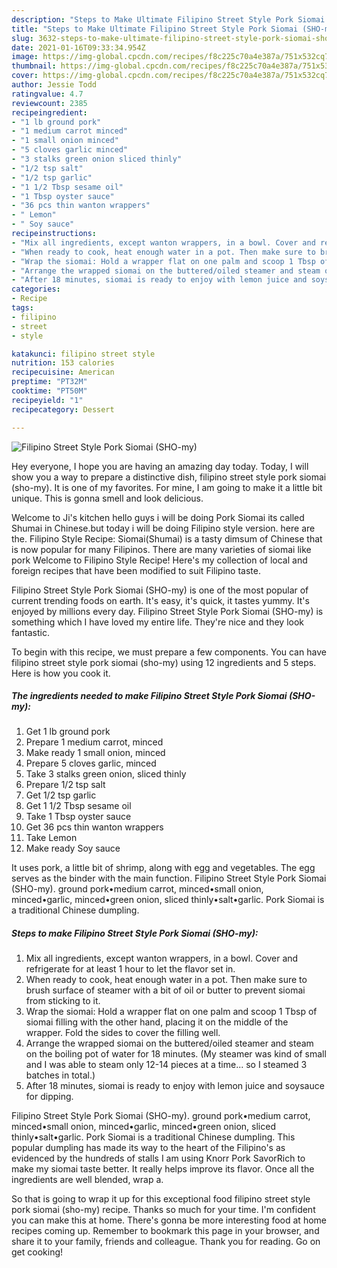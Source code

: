 ```yaml
---
description: "Steps to Make Ultimate Filipino Street Style Pork Siomai (SHO-my)"
title: "Steps to Make Ultimate Filipino Street Style Pork Siomai (SHO-my)"
slug: 3632-steps-to-make-ultimate-filipino-street-style-pork-siomai-sho-my
date: 2021-01-16T09:33:34.954Z
image: https://img-global.cpcdn.com/recipes/f8c225c70a4e387a/751x532cq70/filipino-street-style-pork-siomai-sho-my-recipe-main-photo.jpg
thumbnail: https://img-global.cpcdn.com/recipes/f8c225c70a4e387a/751x532cq70/filipino-street-style-pork-siomai-sho-my-recipe-main-photo.jpg
cover: https://img-global.cpcdn.com/recipes/f8c225c70a4e387a/751x532cq70/filipino-street-style-pork-siomai-sho-my-recipe-main-photo.jpg
author: Jessie Todd
ratingvalue: 4.7
reviewcount: 2385
recipeingredient:
- "1 lb ground pork"
- "1 medium carrot minced"
- "1 small onion minced"
- "5 cloves garlic minced"
- "3 stalks green onion sliced thinly"
- "1/2 tsp salt"
- "1/2 tsp garlic"
- "1 1/2 Tbsp sesame oil"
- "1 Tbsp oyster sauce"
- "36 pcs thin wanton wrappers"
- " Lemon"
- " Soy sauce"
recipeinstructions:
- "Mix all ingredients, except wanton wrappers, in a bowl. Cover and refrigerate for at least 1 hour to let the flavor set in."
- "When ready to cook, heat enough water in a pot. Then make sure to brush surface of steamer with a bit of oil or butter to prevent siomai from sticking to it."
- "Wrap the siomai: Hold a wrapper flat on one palm and scoop 1 Tbsp of siomai filling with the other hand, placing it on the middle of the wrapper. Fold the sides to cover the filling well."
- "Arrange the wrapped siomai on the buttered/oiled steamer and steam on the boiling pot of water for 18 minutes. (My steamer was kind of small and I was able to steam only 12-14 pieces at a time... so I steamed 3 batches in total.)"
- "After 18 minutes, siomai is ready to enjoy with lemon juice and soysauce for dipping."
categories:
- Recipe
tags:
- filipino
- street
- style

katakunci: filipino street style 
nutrition: 153 calories
recipecuisine: American
preptime: "PT32M"
cooktime: "PT50M"
recipeyield: "1"
recipecategory: Dessert

---
```



![Filipino Street Style Pork Siomai (SHO-my)](https://img-global.cpcdn.com/recipes/f8c225c70a4e387a/751x532cq70/filipino-street-style-pork-siomai-sho-my-recipe-main-photo.jpg)

Hey everyone, I hope you are having an amazing day today. Today, I will show you a way to prepare a distinctive dish, filipino street style pork siomai (sho-my). It is one of my favorites. For mine, I am going to make it a little bit unique. This is gonna smell and look delicious.

Welcome to Ji&#39;s kitchen hello guys i will be doing Pork Siomai its called Shumai in Chinese.but today i will be doing Filipino style version. here are the. Filipino Style Recipe: Siomai(Shumai) is a tasty dimsum of Chinese that is now popular for many Filipinos. There are many varieties of siomai like pork Welcome to Filipino Style Recipe! Here&#39;s my collection of local and foreign recipes that have been modified to suit Filipino taste.

Filipino Street Style Pork Siomai (SHO-my) is one of the most popular of current trending foods on earth. It's easy, it's quick, it tastes yummy. It's enjoyed by millions every day. Filipino Street Style Pork Siomai (SHO-my) is something which I have loved my entire life. They're nice and they look fantastic.


To begin with this recipe, we must prepare a few components. You can have filipino street style pork siomai (sho-my) using 12 ingredients and 5 steps. Here is how you cook it.

<!--inarticleads1-->

##### The ingredients needed to make Filipino Street Style Pork Siomai (SHO-my):

1. Get 1 lb ground pork
1. Prepare 1 medium carrot, minced
1. Make ready 1 small onion, minced
1. Prepare 5 cloves garlic, minced
1. Take 3 stalks green onion, sliced thinly
1. Prepare 1/2 tsp salt
1. Get 1/2 tsp garlic
1. Get 1 1/2 Tbsp sesame oil
1. Take 1 Tbsp oyster sauce
1. Get 36 pcs thin wanton wrappers
1. Take  Lemon
1. Make ready  Soy sauce


It uses pork, a little bit of shrimp, along with egg and vegetables. The egg serves as the binder with the main function. Filipino Street Style Pork Siomai (SHO-my). ground pork•medium carrot, minced•small onion, minced•garlic, minced•green onion, sliced thinly•salt•garlic. Pork Siomai is a traditional Chinese dumpling. 

<!--inarticleads2-->

##### Steps to make Filipino Street Style Pork Siomai (SHO-my):

1. Mix all ingredients, except wanton wrappers, in a bowl. Cover and refrigerate for at least 1 hour to let the flavor set in.
1. When ready to cook, heat enough water in a pot. Then make sure to brush surface of steamer with a bit of oil or butter to prevent siomai from sticking to it.
1. Wrap the siomai: Hold a wrapper flat on one palm and scoop 1 Tbsp of siomai filling with the other hand, placing it on the middle of the wrapper. Fold the sides to cover the filling well.
1. Arrange the wrapped siomai on the buttered/oiled steamer and steam on the boiling pot of water for 18 minutes. (My steamer was kind of small and I was able to steam only 12-14 pieces at a time... so I steamed 3 batches in total.)
1. After 18 minutes, siomai is ready to enjoy with lemon juice and soysauce for dipping.


Filipino Street Style Pork Siomai (SHO-my). ground pork•medium carrot, minced•small onion, minced•garlic, minced•green onion, sliced thinly•salt•garlic. Pork Siomai is a traditional Chinese dumpling. This popular dumpling has made its way to the heart of the Filipino&#39;s as evidenced by the hundreds of stalls I am using Knorr Pork SavorRich to make my siomai taste better. It really helps improve its flavor. Once all the ingredients are well blended, wrap a. 

So that is going to wrap it up for this exceptional food filipino street style pork siomai (sho-my) recipe. Thanks so much for your time. I'm confident you can make this at home. There's gonna be more interesting food at home recipes coming up. Remember to bookmark this page in your browser, and share it to your family, friends and colleague. Thank you for reading. Go on get cooking!

